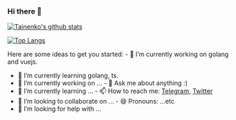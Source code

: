 ### Hi there 👋

[![Tainenko's github stats](https://github-readme-stats.vercel.app/api?username=tainenko)](https://github.com/tainenko/github-readme-stats)

[![Top Langs](https://github-readme-stats.vercel.app/api/top-langs/?username=tainenko&layout=compact)](https://github.com/tainenko/github-readme-stats)

Here are some ideas to get you started:	- 🔭 I’m currently working on golang and vuejs.
- 🌱 I’m currently learning golang, ts.
- 🔭 I’m currently working on ...	- 💬 Ask me about anything :)
- 🌱 I’m currently learning ...	- 📫 How to reach me: [Telegram](https://t.me/tainenko), [Twitter](https://twitter.com/tainenko)
- 👯 I’m looking to collaborate on ...	- 😄 Pronouns: ...etc
- 🤔 I’m looking for help with ...	
